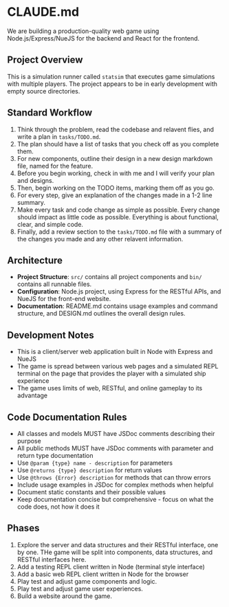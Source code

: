 # CLAUDE.md

We are building a production-quality web game using Node.js/Express/NueJS for the backend and React for the frontend.

## Project Overview

This is a simulation runner called `statsim` that executes game simulations with multiple players. The project appears to be in early development with empty source directories.

## Standard Workflow

1. Think through the problem, read the codebase and relavent flies, and write a plan in `tasks/TODO.md`.
2. The plan should have a list of tasks that you check off as you complete them.
3. For new components, outline their design in a new design markdown file, named for the feature.
3. Before you begin working, check in with me and I will verify your plan and designs.
4. Then, begin working on the TODO items, marking them off as you go.
5. For every step, give an explanation of the changes made in a 1-2 line summary.
6. Make every task and code change as simple as possible. Every change should impact as little code as possible. Everything is about functional, clear, and simple code.
7. Finally, add a review section to the `tasks/TODO.md` file with a summary of the changes you made and any other relavent information.

## Architecture

- **Project Structure**: `src/` contains all project components and `bin/` contains all runnable files.
- **Configuration**: Node.js project, using Express for the RESTful APIs, and NueJS for the front-end website.
- **Documentation**: README.md contains usage examples and command structure, and DESIGN.md outlines the overall design rules.


## Development Notes

- This is a client/server web application built in Node with Express and NueJS
- The game is spread between various web pages and a simulated REPL terminal on the page that provides the player with a simulated ship experience
- The game uses limits of web, RESTful, and online gameplay to its advantage

## Code Documentation Rules

- All classes and models MUST have JSDoc comments describing their purpose
- All public methods MUST have JSDoc comments with parameter and return type documentation
- Use `@param {type} name - description` for parameters
- Use `@returns {type} description` for return values
- Use `@throws {Error} description` for methods that can throw errors
- Include usage examples in JSDoc for complex methods when helpful
- Document static constants and their possible values
- Keep documentation concise but comprehensive - focus on what the code does, not how it does it


## Phases

1. Explore the server and data structures and their RESTful interface, one by one. THe game will be split into components, data structures, and RESTful interfaces here.
2. Add a testing REPL client written in Node (terminal style interface)
3. Add a basic web REPL client written in Node for the browser
4. Play test and adjust game components and logic.
5. Play test and adjust game user experiences.
6. Build a website around the game.